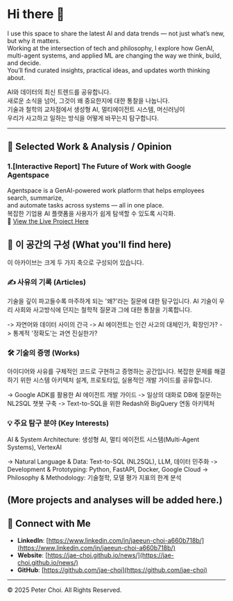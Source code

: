 # Hi there 👋

I use this space to share the latest AI and data trends — not just what’s new, but why it matters.  
Working at the intersection of tech and philosophy, I explore how GenAI, multi-agent systems, and applied ML are changing the way we think, build, and decide.  
You’ll find curated insights, practical ideas, and updates worth thinking about.

AI와 데이터의 최신 트렌드를 공유합니다.  
새로운 소식을 넘어, 그것이 왜 중요한지에 대한 통찰을 나눕니다.  
기술과 철학의 교차점에서 생성형 AI, 멀티에이전트 시스템, 머신러닝이  
우리가 사고하고 일하는 방식을 어떻게 바꾸는지 탐구합니다.

---

## 📌 Selected Work & Analysis / Opinion

### 1.[Interactive Report] The Future of Work with Google Agentspace  
Agentspace is a GenAI-powered work platform that helps employees search, summarize,<br>
and automate tasks across systems — all in one place.  
복잡한 기업용 AI 플랫폼을 사용자가 쉽게 탐색할 수 있도록 시각화.<br> 
🔗 [View the Live Project Here](https://jae-choi.github.io/news/)  

## 🧭 이 공간의 구성 (What you'll find here)
이 아카이브는 크게 두 가지 축으로 구성되어 있습니다.

### ✍️ 사유의 기록 (Articles)
기술을 깊이 파고들수록 마주하게 되는 '왜?'라는 질문에 대한 탐구입니다. AI 기술이 우리 사회와 사고방식에 던지는 철학적 질문과 그에 대한 통찰을 기록합니다.

 -> 자연어와 데이터 사이의 간극
 -> AI 에이전트는 인간 사고의 대체인가, 확장인가?
 -> 통계적 '정확도'는 과연 진실한가?

### 🛠️ 기술의 증명 (Works)
아이디어와 사유를 구체적인 코드로 구현하고 증명하는 공간입니다. 복잡한 문제를 해결하기 위한 시스템 아키텍처 설계, 프로토타입, 실용적인 개발 가이드를 공유합니다.

 -> Google ADK를 활용한 AI 에이전트 개발 가이드
 -> 일상의 대화로 DB에 질문하는 NL2SQL 챗봇 구축
 -> Text-to-SQL을 위한 Redash와 BigQuery 연동 아키텍처

### 💡 주요 탐구 분야 (Key Interests)
AI & System Architecture: 생성형 AI, 멀티 에이전트 시스템(Multi-Agent Systems), VertexAI

 -> Natural Language & Data: Text-to-SQL (NL2SQL), LLM, 데이터 민주화
 -> Development & Prototyping: Python, FastAPI, Docker, Google Cloud
 -> Philosophy & Methodology: 기술철학, 모델 평가 지표의 한계 분석

(More projects and analyses will be added here.)
---

## 🤝 Connect with Me

- **LinkedIn**: [https://www.linkedin.com/in/jaeeun-choi-a660b718b/](https://www.linkedin.com/in/jaeeun-choi-a660b718b/)
- **Website**: [https://jae-choi.github.io/news/](https://jae-choi.github.io/news/)
- **GitHub**: [https://github.com/jae-choi](https://github.com/jae-choi)

---

© 2025 Peter Choi. All Rights Reserved.
